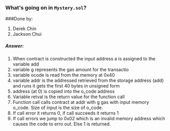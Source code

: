 ### What's going on in `Mystery.sol`?

###Done by:
1. Derek Chin
2. Jackson Chui

##### Answer:
1. When contract is constructed the input address a is assigned to the variable add
2. variable g represents the gas amount for the transactio
3. variable ocode is read from the memory at 0x40
4. variable addr is the addressed retrieved from the storage address (add) and runs it gets the first 40 bytes in unsigned form
5. address (at 0) is copied into the o_code address
6. Variable retval is the return value for the function call
7. Function call calls contract at addr with g gas with input memory o_code. Size of input is the size of o_code.
8. If call error it returns 0, if call succeeds it returns 1
8. If call errors we jump to 0x02 which is an invalid memory address which causes the code to erro out. Else 1 is returned.